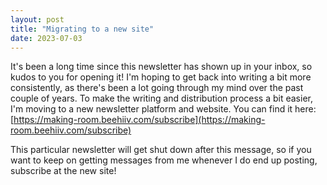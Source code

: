 ```yaml
---
layout: post
title: "Migrating to a new site"
date: 2023-07-03
---
```


It's been a long time since this newsletter has shown up in your inbox, so kudos to you for opening it! I'm hoping to get back into writing a bit more consistently, as there's been a lot going through my mind over the past couple of years. To make the writing and distribution process a bit easier, I'm moving to a new newsletter platform and website. You can find it here: [https://making-room.beehiiv.com/subscribe](https://making-room.beehiiv.com/subscribe)

This particular newsletter will get shut down after this message, so if you want to keep on getting messages from me whenever I do end up posting, subscribe at the new site!
